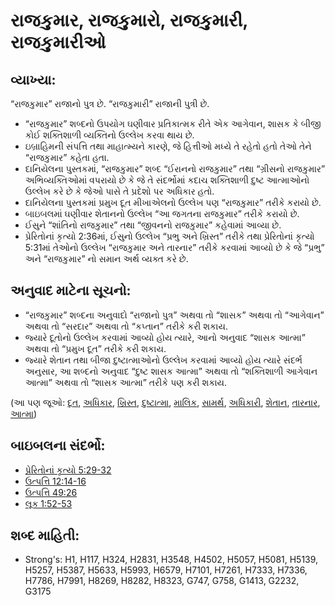 # રાજકુમાર, રાજકુમારો, રાજકુમારી, રાજકુમારીઓ 

## વ્યાખ્યા: 

“રાજકુમાર” રાજાનો પુત્ર છે.
“રાજકુમારી” રાજાની પુત્રી છે.

* “રાજકુમાર” શબ્દનો ઉપયોગ ઘણીવાર પ્રતિકાત્મક રીતે એક આગેવાન, શાસક કે બીજી કોઈ શક્તિશાળી વ્યક્તિનો ઉલ્લેખ કરવા થાય છે.
* ઇબ્રાહિમની સંપત્તિ તથા માહાત્મ્યને કારણે, જે હિત્તીઓ મધ્યે તે રહેતો હતો તેઓ તેને “રાજકુમાર” કહેતા હતા.
* દાનિયેલના પુસ્તકમાં, “રાજકુમાર” શબ્દ “ઈરાનનો રાજકુમાર” તથા “ગ્રીસનો રાજકુમાર” અભિવ્યક્તિઓમાં વપરાયો છે કે જે તે સંદર્ભોમાં કદાચ શક્તિશાળી દુષ્ટ આત્માઓનો ઉલ્લેખ કરે છે કે જેઓ પાસે તે પ્રદેશો પર અધિકાર હતો.
* દાનિયેલના પુસ્તકમાં પ્રમુખ દૂત મીખાએલનો ઉલ્લેખ પણ “રાજકુમાર” તરીકે કરાયો છે.
* બાઇબલમાં ઘણીવાર શેતાનનો ઉલ્લેખ “આ જગતના રાજકુમાર” તરીકે કરાયો છે.
* ઈસુને “શાંતિનો રાજકુમાર” તથા “જીવનનો રાજકુમાર” કહેવામાં આવ્યા છે.
* પ્રેરિતોનાં કૃત્યો 2:36માં, ઈસુનો ઉલ્લેખ “પ્રભુ અને ખ્રિસ્ત” તરીકે તથા પ્રેરિતોનાં કૃત્યો 5:31માં તેઓનો ઉલ્લેખ “રાજકુમાર અને તારનાર” તરીકે કરવામાં આવ્યો છે કે જે “પ્રભુ” અને “રાજકુમાર” નો સમાન અર્થ વ્યક્ત કરે છે.

## અનુવાદ માટેના સૂચનો: 

* “રાજકુમાર” શબ્દના અનુવાદો “રાજાનો પુત્ર” અથવા તો “શાસક” અથવા તો “આગેવાન” અથવા તો “સરદાર” અથવા તો “કપ્તાન” તરીકે કરી શકાય.
* જ્યારે દૂતોનો ઉલ્લેખ કરવામાં આવ્યો હોય ત્યારે, આનો અનુવાદ “શાસક આત્મા” અથવા તો “પ્રમુખ દૂત” તરીકે કરી શકાય.
* જ્યારે શેતાન તથા બીજા દુષ્ટાત્માઓનો ઉલ્લેખ કરવામાં આવ્યો હોય ત્યારે સંદર્ભ અનુસાર, આ શબ્દનો અનુવાદ “દુષ્ટ શાસક આત્મા” અથવા તો “શક્તિશાળી આગેવાન આત્મા” અથવા તો “શાસક આત્મા” તરીકે પણ કરી શકાય.

(આ પણ જૂઓ: [દૂત](../kt/angel.md), [અધિકાર](../kt/authority.md), [ખ્રિસ્ત](../kt/christ.md), [દુષ્ટાત્મા](../kt/demon.md), [માલિક](../kt/lord.md), [સામર્થ](../kt/power.md), [અધિકારી](../other/ruler.md), [શેતાન](../kt/satan.md), [તારનાર](../kt/savior.md), [આત્મા](../kt/spirit.md))

## બાઇબલના સંદર્ભો: 

* [પ્રેરિતોનાં કૃત્યો 5:29-32](rc://gu/tn/help/act/05/29)
* [ઉત્પત્તિ 12:14-16](rc://gu/tn/help/gen/12/14)
* [ઉત્પત્તિ 49:26](rc://gu/tn/help/gen/49/26)
* [લૂક 1:52-53](rc://gu/tn/help/luk/01/52)

## શબ્દ માહિતી: 

* Strong's: H1, H117, H324, H2831, H3548, H4502, H5057, H5081, H5139, H5257, H5387, H5633, H5993, H6579, H7101, H7261, H7333, H7336, H7786, H7991, H8269, H8282, H8323, G747, G758, G1413, G2232, G3175
